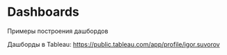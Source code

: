 # Dashboards
Примеры построения дашбордов

Дашборды в Tableau: https://public.tableau.com/app/profile/igor.suvorov
